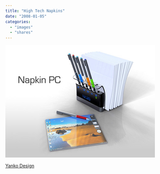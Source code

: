 ```yaml
---
title: "High Tech Napkins"
date: "2008-01-05"
categories: 
  - "images"
  - "shares"
---
```


![](images/4wnP83SaF3tid03pdO4hx7cA_500.jpg)

[Yanko Design](http://www.yankodesign.com/index.php/2008/01/04/high-tech-napkins/)
